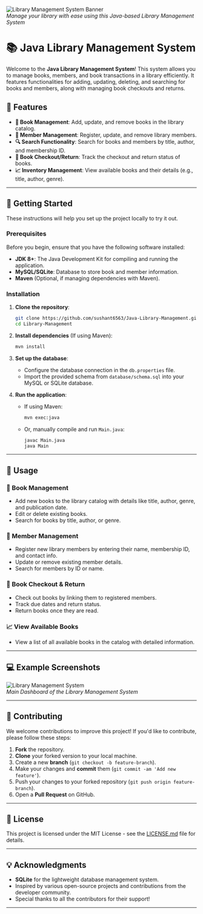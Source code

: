![Library Management System Banner](https://via.placeholder.com/1500x400.png?text=Java+Library+Management+System)  
*Manage your library with ease using this Java-based Library Management System*

# 📚 Java Library Management System

Welcome to the **Java Library Management System**! This system allows you to manage books, members, and book transactions in a library efficiently. It features functionalities for adding, updating, deleting, and searching for books and members, along with managing book checkouts and returns.

## 🔧 Features

- **📖 Book Management**: Add, update, and remove books in the library catalog.
- **👥 Member Management**: Register, update, and remove library members.
- **🔍 Search Functionality**: Search for books and members by title, author, and membership ID.
- **📅 Book Checkout/Return**: Track the checkout and return status of books.
- **📈 Inventory Management**: View available books and their details (e.g., title, author, genre).

---

## 🚀 Getting Started

These instructions will help you set up the project locally to try it out.

### Prerequisites

Before you begin, ensure that you have the following software installed:

- **JDK 8+**: The Java Development Kit for compiling and running the application.
- **MySQL/SQLite**: Database to store book and member information.
- **Maven** (Optional, if managing dependencies with Maven).

### Installation

1. **Clone the repository**:
    ```bash
    git clone https://github.com/sushant6563/Java-Library-Management.git
    cd Library-Management
    ```

2. **Install dependencies** (If using Maven):
    ```bash
    mvn install
    ```

3. **Set up the database**:
    - Configure the database connection in the `db.properties` file.
    - Import the provided schema from `database/schema.sql` into your MySQL or SQLite database.

4. **Run the application**:
    - If using Maven:
      ```bash
      mvn exec:java
      ```
    - Or, manually compile and run `Main.java`:
      ```bash
      javac Main.java
      java Main
      ```

---

## 📘 Usage

### 📖 Book Management

- Add new books to the library catalog with details like title, author, genre, and publication date.
- Edit or delete existing books.
- Search for books by title, author, or genre.

### 👥 Member Management

- Register new library members by entering their name, membership ID, and contact info.
- Update or remove existing member details.
- Search for members by ID or name.

### 📅 Book Checkout & Return

- Check out books by linking them to registered members.
- Track due dates and return status.
- Return books once they are read.

### 📈 View Available Books

- View a list of all available books in the catalog with detailed information.

---

## 💻 Example Screenshots

![Library Management System](https://via.placeholder.com/800x400.png?text=Screenshot+1)  
*Main Dashboard of the Library Management System*

---

## 🌱 Contributing

We welcome contributions to improve this project! If you'd like to contribute, please follow these steps:

1. **Fork** the repository.
2. **Clone** your forked version to your local machine.
3. Create a new **branch** (`git checkout -b feature-branch`).
4. Make your changes and **commit** them (`git commit -am 'Add new feature'`).
5. Push your changes to your forked repository (`git push origin feature-branch`).
6. Open a **Pull Request** on GitHub.

---

## 📝 License

This project is licensed under the MIT License - see the [LICENSE.md](LICENSE.md) file for details.

---

## 💡 Acknowledgments

- **SQLite** for the lightweight database management system.
- Inspired by various open-source projects and contributions from the developer community.
- Special thanks to all the contributors for their support!

---


